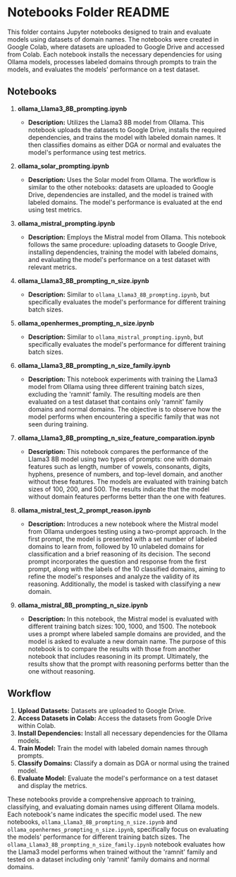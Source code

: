# Notebooks Folder README

This folder contains Jupyter notebooks designed to train and evaluate models using datasets of domain names. The notebooks were created in Google Colab, where datasets are uploaded to Google Drive and accessed from Colab. Each notebook installs the necessary dependencies for using Ollama models, processes labeled domains through prompts to train the models, and evaluates the models' performance on a test dataset.

## Notebooks

1. **ollama_Llama3_8B_prompting.ipynb**
   - **Description:** Utilizes the Llama3 8B model from Ollama. This notebook uploads the datasets to Google Drive, installs the required dependencies, and trains the model with labeled domain names. It then classifies domains as either DGA or normal and evaluates the model's performance using test metrics.

2. **ollama_solar_prompting.ipynb**
   - **Description:** Uses the Solar model from Ollama. The workflow is similar to the other notebooks: datasets are uploaded to Google Drive, dependencies are installed, and the model is trained with labeled domains. The model's performance is evaluated at the end using test metrics.

3. **ollama_mistral_prompting.ipynb**
   - **Description:** Employs the Mistral model from Ollama. This notebook follows the same procedure: uploading datasets to Google Drive, installing dependencies, training the model with labeled domains, and evaluating the model's performance on a test dataset with relevant metrics.

4. **ollama_Llama3_8B_prompting_n_size.ipynb**
   - **Description:** Similar to `ollama_Llama3_8B_prompting.ipynb`, but specifically evaluates the model's performance for different training batch sizes.

5. **ollama_openhermes_prompting_n_size.ipynb**
   - **Description:** Similar to `ollama_mistral_prompting.ipynb`, but specifically evaluates the model's performance for different training batch sizes.

6. **ollama_Llama3_8B_prompting_n_size_family.ipynb**
   - **Description:** This notebook experiments with training the Llama3 model from Ollama using three different training batch sizes, excluding the 'ramnit' family. The resulting models are then evaluated on a test dataset that contains only 'ramnit' family domains and normal domains. The objective is to observe how the model performs when encountering a specific family that was not seen during training.

7. **ollama_Llama3_8B_prompting_n_size_feature_comparation.ipynb**
   - **Description:** This notebook compares the performance of the Llama3 8B model using two types of prompts: one with domain features such as length, number of vowels, consonants, digits, hyphens, presence of numbers, and top-level domain, and another without these features. The models are evaluated with training batch sizes of 100, 200, and 500. The results indicate that the model without domain features performs better than the one with features.

8. **ollama_mistral_test_2_prompt_reason.ipynb**
   - **Description:** Introduces a new notebook where the Mistral model from Ollama undergoes testing using a two-prompt approach. In the first prompt, the model is presented with a set number of labeled domains to learn from, followed by 10 unlabeled domains for classification and a brief reasoning of its decision. The second prompt incorporates the question and response from the first prompt, along with the labels of the 10 classified domains, aiming to refine the model's responses and analyze the validity of its reasoning. Additionally, the model is tasked with classifying a new domain.

9. **ollama_mistral_8B_prompting_n_size.ipynb**
   - **Description:** In this notebook, the Mistral model is evaluated with different training batch sizes: 100, 1000, and 1500. The notebook uses a prompt where labeled sample domains are provided, and the model is asked to evaluate a new domain name. The purpose of this notebook is to compare the results with those from another notebook that includes reasoning in its prompt. Ultimately, the results show that the prompt with reasoning performs better than the one without reasoning.

## Workflow

1. **Upload Datasets:** Datasets are uploaded to Google Drive.
2. **Access Datasets in Colab:** Access the datasets from Google Drive within Colab.
3. **Install Dependencies:** Install all necessary dependencies for the Ollama models.
4. **Train Model:** Train the model with labeled domain names through prompts.
5. **Classify Domains:** Classify a domain as DGA or normal using the trained model.
6. **Evaluate Model:** Evaluate the model's performance on a test dataset and display the metrics.

These notebooks provide a comprehensive approach to training, classifying, and evaluating domain names using different Ollama models. Each notebook's name indicates the specific model used. The new notebooks, `ollama_Llama3_8B_prompting_n_size.ipynb` and `ollama_openhermes_prompting_n_size.ipynb`, specifically focus on evaluating the models' performance for different training batch sizes. The `ollama_Llama3_8B_prompting_n_size_family.ipynb` notebook evaluates how the Llama3 model performs when trained without the 'ramnit' family and tested on a dataset including only 'ramnit' family domains and normal domains.


